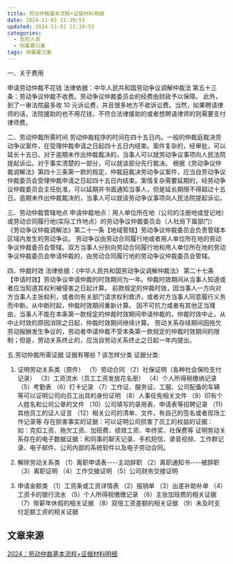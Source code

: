 ```yaml
---
title: 劳动仲裁基本流程+证据材料明细
date: 2024-11-01 11:39:53
updated: 2024-11-01 11:39:53
categories:
  - 危险人类
  - 倒霉要沉着
tags: 倒霉要沉着
---
```


一、关于费用

申请劳动仲裁不花钱
法律依据：中华人民共和国劳动争议调解仲裁法
第五十三条：劳动争议仲裁不收费。劳动争议仲裁委员会的经费由财政予以保障。
此外，到了一审法院最多收 10 元诉讼费，并且很多地方不收诉讼费。当然，如果聘请律师的话，法院援助的也不用花钱，不符合法律援助的或者想聘请律师的则需要支付律师费。

二、劳动仲裁所需时间
劳动仲裁程序的时间在四十五日内。一般的仲裁庭裁决劳动争议案件，在受理仲裁申请之日起四十五日内结束。案件复杂的，经审批，可以延长十五日。对于逾期未作出仲裁裁决的，当事人可以就劳动争议事项向人民法院提起诉讼。对于事实清楚的一部分，可以就该部分先行裁决。
根据《劳动争议仲裁调解法》第四十三条第一款的规定，仲裁庭裁决劳动争议案件，应当自劳动争议仲裁委员会受理仲裁申请之日起四十五日内结束。案情复杂需要延期的，经劳动争议仲裁委员会主任批准，可以延期并书面通知当事人，但是延长期限不得超过十五日。逾期未作出仲裁裁决的，当事人可以就该劳动争议事项向人民法院提起诉讼。

三、劳动仲裁管辖地点
申请仲裁地点：用人单位所在地（公司的注册地或登记地）或劳动合同履行地(实际工作地点）的劳动争议仲裁委员会（人社局下属部门）
《劳动争议仲裁调解法》第二十一条【地域管辖】劳动争议仲裁委员会负责管辖本区域内发生的劳动争议。
劳动争议由劳动合同履行地或者用人单位所在地的劳动争议仲裁委员会管辖。双方当事人分别向劳动合同履行地和用人单位所在地的劳动争议仲裁委员会申请仲裁的，由劳动合同履行地的劳动争议仲裁委员会管辖。

<!-- more -->

四、仲裁时效
法律依据：《中华人民共和国劳动争议调解仲裁法》
第二十七条【申请时效】劳动争议申请仲裁的时效期间为一年。仲裁时效期间从当事人知道或者应当知道其权利被侵害之日起计算。
前款规定的仲裁时效，因当事人一方向对方当事人主张权利，或者向有关部门请求权利救济，或者对方当事人同意履行义务而中断。从中断时起，仲裁时效期间重新计算。
因不可抗力或者有其他正当理由，当事人不能在本条第一款规定的仲裁时效期间申请仲裁的，仲裁时效中止。从中止时效的原因消除之日起，仲裁时效期间继续计算。
劳动关系存续期间因拖欠劳动报酬发生争议的，劳动者申请仲裁不受本条第一款规定的仲裁时效期间的限制；但是，劳动关系终止的，应当自劳动关系终止之日起一年内提出。

五.劳动仲裁所需证据
证据有哪些？该怎样分类
证据分类:
1. 证明劳动关系类（原件）
（1）劳动合同
（2）社保证明（各种社会保险支付记录）
（3）工资流水（员工工资发放花名册）
（4）个人所得税缴纳记录
（5）考勤表
（6）打卡记录
（7）工作证、服务证、工服、公司配备的车辆等可以证明公司向员工出具的身份证明
（8）人事任免相关文件
（9）印有个人姓名和公司公章的文件
（10）公司填写的录用表、申请表等招聘记录
（11）其他员工的证人证言
（12）相关公司的清单、文件，有自己的签名或者现场工作记录等
存在损害事实的证据：可以证明公司损害了员工的权益的证据：
如：克扣工资、拖欠工资、加班费、绩效工资、年终奖、社保费等
证明劳动关系存在的电子数据证据：和同事的聊天记录、手机短信、录音视频、工作群记录、电子邮件、公司内部的系统软件以及电子劳动合同。

2. 解除劳动关系类
（1）离职申请表----主动辞职
（2）离职通知书----被辞职
（3）离职证明
（4）工作交接证明
（5）公司财务交接证明

3. 申请金额类
（1）工资条或工资详情表
（2）报销单
（3）出差补助补单
（4）工资卡的银行流水
（5）个人所得税缴缴记录
（6）主张加班费的相关证据
（7）带薪年休假的相关证据
（8）双倍工资差额的相关证据
（9）未及时支付足额工资的相关证据

## 文章来源

[2024：劳动仲裁基本流程+证据材料明细](https://mp.weixin.qq.com/s?__biz=MzU5NDkxMDA2MQ==&mid=2247593100&idx=5&sn=871135df94b28795494c84c408f5b482)
